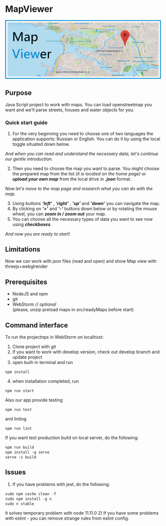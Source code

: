 # MapViewer
![](https://raw.githubusercontent.com/LanskovNV/MapViewer/develop/public/mapbanner.png)
## Purpose
Java Script project to work with maps. You can load openstreetmap you want and we'll parse streets, houses and water objects for you.
### Quick start guide

1. For the very beginning you need to choose one of two languages the application supports: Russian or English. You can do it by using the local toggle situated down below.

*And when you can read and understand the necessary data, let's continue our gentle introduction.*

2. Then you need to choose the map you want to parse. You might choose the prepared map from the list *(it is located on the home page)* or ***upload your own map*** from the local drive in ***.json*** format.

*Now let's move to the map page and research what you can do with the map.*

3. Using buttons ***'left'*** , ***'right'*** , ***'up'*** and ***'down'*** you can navigate the map.
4. By clicking on ***'+'*** and ***'-'*** buttons down below or by rotating the mouse wheel, you can ***zoom in / zoom out*** your map.
5. You can choose all the necessary types of data you want to see now using ***checkboxes***.

*And now you are ready to start!*
## Limitations
 Now we can work with json files (read and open) and show Map view with threejs+webglrender
## Prerequisites
 - NodeJS and npm
 - git
 - WebStorm *// optional*  
 (please, unzip preload maps in src/readyMaps before start)
## Command interface
 To run the projectnpx in WebStorm on localhost:
 1) Clone project with git
 2) If you want to work with develop version, check out develop
    branch and update project
 3) open built-in terminal and run 
 ```
 npm install
 ```
 4) when installation completed, run 
 ```
 npm run start
 ``` 
 Also our app provide testing 
 ```
 npm run test
 ```
 and linting
 ```
 npm run lint
 ```
 If you want test production build on local server, do the following:
 ```
 npm run build
 npm install -g serve
 serve -s build
 ```
 ## Issues
 1) If you have problems with jest, do the following:
 ```
 sudo npm cache clean -f
 sudo npm install -g n
 sudo n stable
```
It solves temporary problem with node 11.11.0
2) If you have some problems with eslint - you can remove strange rules from eslint config.
